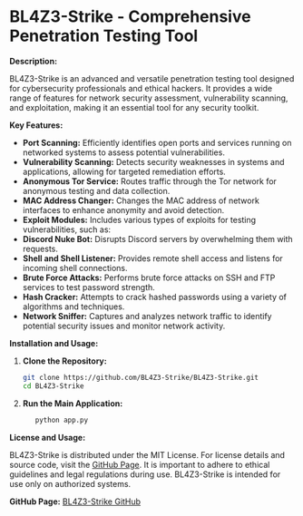 # BL4Z3-Strike - Comprehensive Penetration Testing Tool

**Description:**

BL4Z3-Strike is an advanced and versatile penetration testing tool designed for cybersecurity professionals and ethical hackers. It provides a wide range of features for network security assessment, vulnerability scanning, and exploitation, making it an essential tool for any security toolkit.

**Key Features:**

- **Port Scanning:** Efficiently identifies open ports and services running on networked systems to assess potential vulnerabilities.
- **Vulnerability Scanning:** Detects security weaknesses in systems and applications, allowing for targeted remediation efforts.
- **Anonymous Tor Service:** Routes traffic through the Tor network for anonymous testing and data collection.
- **MAC Address Changer:** Changes the MAC address of network interfaces to enhance anonymity and avoid detection.
- **Exploit Modules:** Includes various types of exploits for testing vulnerabilities, such as:
- **Discord Nuke Bot:** Disrupts Discord servers by overwhelming them with requests.
- **Shell and Shell Listener:** Provides remote shell access and listens for incoming shell connections.
- **Brute Force Attacks:** Performs brute force attacks on SSH and FTP services to test password strength.
- **Hash Cracker:** Attempts to crack hashed passwords using a variety of algorithms and techniques.
- **Network Sniffer:** Captures and analyzes network traffic to identify potential security issues and monitor network activity.

**Installation and Usage:**

1. **Clone the Repository:**
   ```bash
   git clone https://github.com/BL4Z3-Strike/BL4Z3-Strike.git
   cd BL4Z3-Strike
2. **Run the Main Application:**
   ```bash
      python app.py  
**License and Usage:**

BL4Z3-Strike is distributed under the MIT License. For license details and source code, visit the [GitHub Page](https://github.com/BL4Z3-Strike/BL4Z3-Strike). It is important to adhere to ethical guidelines and legal regulations during use. BL4Z3-Strike is intended for use only on authorized systems.

**GitHub Page:** [BL4Z3-Strike GitHub](https://github.com/BL4Z3-Strike/BL4Z3-Strike)
